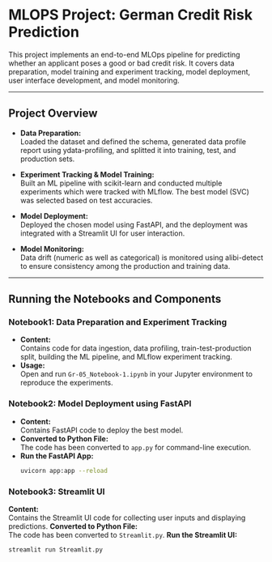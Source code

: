 # MLOPS Project: German Credit Risk Prediction

This project implements an end-to-end MLOps pipeline for predicting whether an applicant poses a good or bad credit risk. It covers data preparation, model training and experiment tracking, model deployment, user interface development, and model monitoring.

---

## Project Overview

- **Data Preparation:**  
  Loaded the dataset and defined the schema, generated data profile report using ydata-profiling, and splitted it into training, test, and production sets.

- **Experiment Tracking & Model Training:**  
  Built an ML pipeline with scikit-learn and conducted multiple experiments which were tracked with MLflow. The best model (SVC) was selected based on test accuracies.

- **Model Deployment:**  
  Deployed the chosen model using FastAPI, and the deployment was integrated with a Streamlit UI for user interaction.

- **Model Monitoring:**  
  Data drift (numeric as well as categorical) is monitored using alibi-detect to ensure consistency among the production and training data.

---

## Running the Notebooks and Components

### Notebook1: Data Preparation and Experiment Tracking
- **Content:**  
  Contains code for data ingestion, data profiling, train-test-production split, building the ML pipeline, and MLflow experiment tracking.
- **Usage:**  
  Open and run `Gr-05_Notebook-1.ipynb` in your Jupyter environment to reproduce the experiments.

### Notebook2: Model Deployment using FastAPI
- **Content:**  
  Contains FastAPI code to deploy the best model.
- **Converted to Python File:**  
  The code has been converted to `app.py` for command-line execution.
- **Run the FastAPI App:**
  ```bash
  uvicorn app:app --reload

### Notebook3: Streamlit UI
**Content:**  
  Contains the Streamlit UI code for collecting user inputs and displaying predictions.
**Converted to Python File:**  
  The code has been converted to `Streamlit.py`.
**Run the Streamlit UI:**
  ```bash
  streamlit run Streamlit.py




